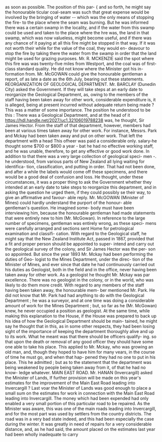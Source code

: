 as soon as possible. The position of this par- { and so forth, he might say the honourable ticular coal-seam was such that great expense would be involved by the bringing of water -- which was the only means of stopping the fire- to the place where the seam was burning. But he was informed there was a certain swamp in the locality, and if the water from this swamp could be used and taken to the place where the hre was, the land in that swamp, which was now valueless, might become useful, and if there was any chance of it paying at all this fire might be stopped in that way. If it was not worth their while for the value of the coal, they would en- deavour to stop the fire by taking there the water from the swamp in order that the land might be used for grazing purposes. Mr. R. MCKENZIE said the spot where this fire was was twenty-five miles from Westport, and the coal was of first-class standard quality. He did not know where the Minister got his in- formation from. Mr. McGOWAN could give the honourable gentleman a report, of as late a date as the 6th July, bearing out these statements. REORGANIZATION OF GEOLOGICAL DEPARTMENT. Mr. BARCLAY (Dunedin City) asked the Government. If they will take steps at an early date to reorganize the Geological Department, as, owing to the members of the staff having been taken away for other work, considerable expenditure is, it is alleged, being at present incurred without adequate return being made ? This was a matter of some importance. The position he understood to be this : There was a Geological Department, and at the head of it https://hdl.handle.net/2027/uc1.32106019788238 was, he thought, Sir James Hector. From the staff of that department, however, members had been at various times taken away for other work. For instance, Messrs. Park and Mckay had been taken away and put on other work. That left the department with a head This ofheer was paid a considerable only. salary-he thought some $700 or $800 a year - bat he had no effective working staff, and he was unable, therefore, to get any effective or good work done. In addition to that there was a very large collection of geological speci- men -. he understood, from various parts of New Zealand all lying waiting for identifica- tion, classification, and putting in order. That had not been done, and after a while the labels would come off these specimens, and there would be a good deal of confusion and loss. He thought, under these circumstances, it was a proper thing to ask the Government whether they intended at an early date to take steps to reorganize this department, and in asking the question he urged them, if they could possibly se their way, to give an affirmative and favour- able reply. Mr. McGOWAN (Minister of Mines) could hardly understand the purport of the honour- able gentleman's question. He imagined some- body must have been interviewing him, because the honourable gentleman had made statements that were entirely new to him (Mr. McGowan). In reference to the large number of specimens, gentleman was entirely wrong, as these speci- mens were carefully arranged and sections sent Home for petrological examination and classifi- cation. With regard to the Geological staff, he might say that the New Zealand Institute Act, passed in 1867, provided that a fit and proper person should be appointed to super- intend and carry out the geological survey of the colony, and Sir James Hector was the per- son so appointed. But since the year 1893 Mr. Mckay had been performing the duties of Geo- logist to the Mines Department, under the direc- tion of the Minister of Mines, and ever since that date he had continuously carried out his duties as Geologist, both in the field and in the office, never having been taken away for other work. As a geologist he thought Mr. Mckay was par excellence. There was no geologist in the colony, or in the world, who was likely to do them more credit. With regard to any members of the staff having been taken away, the honourable mem- ber mentioned Mr. Park. He did not know that Mr. Park had had anything to do with the Geological Department ; he was a surveyor, and at one time was doing a considerable amount of work for the Mines Department ; but, so far as he (Mr. McGowan) knew, he never occupied a position as geologist. At the same time, while making this explanation to the House, if the House was prepared to back up his idea of how the Geological Department should be main- tained, he might say he thought that in this, as in some other respects, they had been losing sight of the importance of keeping the department thoroughly alive and up to its work. What he meant was that there should be officers qualify- ing. so that upon the death or removal of any good officer they should have some one able to take his place. This applied to Mr. Mckay, who was growing an old man, and, though they hoped to have him for many vears, in the course of time he must go, and when that hap- pened they had no one to put in his place. This he admitted ; but as to the statement that the department was being weakened by people being taken away from it, of that he had no know- ledge whatever. MAIN EAST ROAD. Mr. HANAN (Invercargill) asked the Minister of Lands, If further provision will be made on this year's estimates for the improvement of the Main East Road leading into Invercargill ? Last voar the Minister of Lands was good enough to place a small sum on the estimates for work in connection with the Main East Road leading into Invercargill. The money which had been expended had only enabled a very small portion of this particular road to be repaired. As the Minister was aware, this was one of the main roads leading into Invercargill, and for the most part was used by settlers from the country districts. The road was in a very bad state indeed, and this had been especially the case during the winter. It was greatly in need of repairs for a very considerable distance, and, as he had said, the amount placed on the estimates last year had been wholly inadequate to carry 